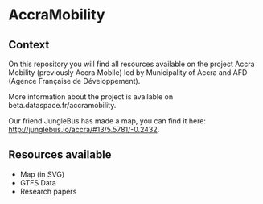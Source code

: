 # AccraMobility

## Context

On this repository you will find all resources available on the project Accra Mobility (previously Accra Mobile) led by Municipality of Accra and AFD (Agence Française de Développement).

More information about the project is available on beta.dataspace.fr/accramobility.

Our friend JungleBus has made a map, you can find it here: http://junglebus.io/accra/#13/5.5781/-0.2432. 


## Resources available

- Map (in SVG)
- GTFS Data
- Research papers

